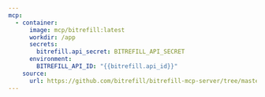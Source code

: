 ```yaml
---
mcp:
  - container:
      image: mcp/bitrefill:latest
      workdir: /app
      secrets:
        bitrefill.api_secret: BITREFILL_API_SECRET
      environment:
        BITREFILL_API_ID: "{{bitrefill.api_id}}"
    source:
      url: https://github.com/bitrefill/bitrefill-mcp-server/tree/master
---
```

